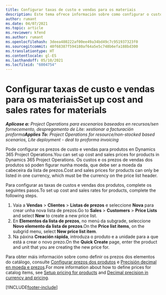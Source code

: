 ```yaml
---
title: Configurar taxas de custo e vendas para os materiais
description: Este tema ofrece información sobre como configurar o custo e as taxas de vendas dos materiais empregados nos proxectos.
author: rumant
ms.date: 04/07/2021
ms.topic: article
ms.reviewer: kfend
ms.author: rumant
ms.openlocfilehash: 3deea480222af00ee49a34bd49c7c951937323f0
ms.sourcegitcommit: 40f68387f594180af64a5e5c748b6efa188bd300
ms.translationtype: HT
ms.contentlocale: gl-ES
ms.lasthandoff: 05/10/2021
ms.locfileid: "6004754"
---
```

# <a name="set-up-cost-and-sales-rates-for-materials"></a><span data-ttu-id="76447-103">Configurar taxas de custo e vendas para os materiais</span><span class="sxs-lookup"><span data-stu-id="76447-103">Set up cost and sales rates for materials</span></span>

<span data-ttu-id="76447-104">_**Aplícase a:** Project Operations para escenarios baseados en recursos/sen fornecemento, despregamento de Lite: xestionar a facturación proforma_</span><span class="sxs-lookup"><span data-stu-id="76447-104">_**Applies To:** Project Operations for resource/non-stocked based scenarios, Lite deployment - deal to proforma invoicing_</span></span>

<span data-ttu-id="76447-105">Pode configurar os prezos de custo e vendas para produtos en Dynamics 365 Project Operations.</span><span class="sxs-lookup"><span data-stu-id="76447-105">You can set up cost and sales prices for products in Dynamics 365 Project Operations.</span></span> <span data-ttu-id="76447-106">Os custos e os prezos de vendas dos produtos só poden figurar nunha moeda, que debe ser a moeda da cabeceira da lista de prezos.</span><span class="sxs-lookup"><span data-stu-id="76447-106">Cost and sales prices for products can only be listed in one currency, which must be the currency on the price list header.</span></span>

<span data-ttu-id="76447-107">Para configurar as taxas de custos e vendas dos produtos, complete os seguintes pasos.</span><span class="sxs-lookup"><span data-stu-id="76447-107">To set up cost and sales rates for products, complete the following steps.</span></span> 

1. <span data-ttu-id="76447-108">Vaia a **Vendas** > **Clientes** > **Listas de prezos** e seleccione **Nova** para crear unha nova lista de prezos.</span><span class="sxs-lookup"><span data-stu-id="76447-108">Go to **Sales** > **Customers** > **Price Lists** and select **New** to create a new price list.</span></span> 
2. <span data-ttu-id="76447-109">En **Elementos da lista de prezos**, no menú da subgrade, seleccione **Novo elemento da lista de prezos**.</span><span class="sxs-lookup"><span data-stu-id="76447-109">On the **Price list items**, on the subgrid menu, select **New price list item**.</span></span> 
3. <span data-ttu-id="76447-110">Na páxina **Creación rápida**, introduza o produto e a unidade para a que está a crear o novo prezo.</span><span class="sxs-lookup"><span data-stu-id="76447-110">On the **Quick Create** page, enter the product and unit that you are creating the new price for.</span></span>

<span data-ttu-id="76447-111">Para obter máis información sobre como definir os prezos dos elementos do catálogo, consulte [Configurar prezos dos produtos](/dynamics365/sales-enterprise/create-price-lists-price-list-items-define-pricing-products.md) e [Precisión decimal en moeda e prezos](/dynamics365/sales-enterprise/decimal-precision-currency-pricing.md).</span><span class="sxs-lookup"><span data-stu-id="76447-111">For more information about how to define prices for catalog items, see [Setup pricing for products](/dynamics365/sales-enterprise/create-price-lists-price-list-items-define-pricing-products.md) and [Decimal precision in currency and pricing](/dynamics365/sales-enterprise/decimal-precision-currency-pricing.md).</span></span>

[!INCLUDE[footer-include](../includes/footer-banner.md)]
